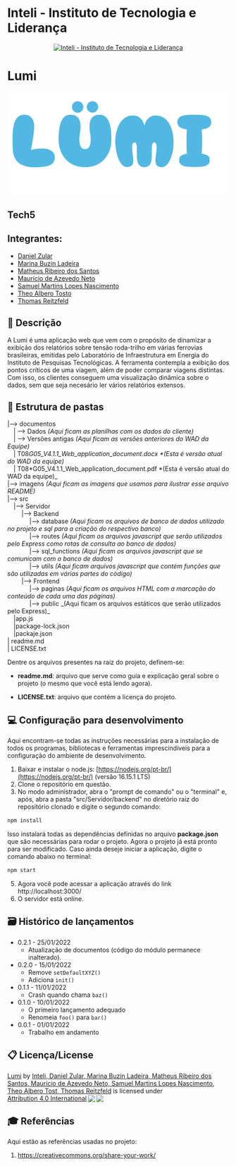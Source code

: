 # Inteli - Instituto de Tecnologia e Liderança

<p align="center">
<a href= "https://www.inteli.edu.br/"><img src="https://inteli.edu.br/wp-content/uploads/2021/08/20172028/marca_1-2.png" alt="Inteli - Instituto de Tecnologia e Liderança" border="0"></a>
</p>

# Lumi

<a href= "https://www.inteli.edu.br/"><img src="./imagens/lumi.png" border="0"></a>

## Tech5

## Integrantes:

- <a href="https://www.linkedin.com/in/danielzular/">Daniel Zular</a>
- <a href="https://www.linkedin.com/in/marina-ladeira-867159269/">Marina Buzin Ladeira</a>
- <a href="https://www.linkedin.com/in/omatheusrsantos/">Matheus Ribeiro dos Santos</a>
- <a href="https://www.linkedin.com/in/mauricio-azevedo-neto/">Maurício de Azevedo Neto</a>
- <a href="https://www.linkedin.com/in/samuel-martins-lopes-nascimento-7a805526a/">Samuel Martins Lopes Nascimento</a>
- <a href="#">Theo Albero Tosto</a>
- <a href="https://www.linkedin.com/in/thomasreitzfeld/">Thomas Reitzfeld</a>

## 📝 Descrição

A Lumi é uma aplicação web que vem com o propósito de dinamizar a exibição dos relatórios sobre tensão roda-trilho em várias ferrovias brasileiras, emitidas pelo Laboratório de Infraestrutura em Energia do Instituto de Pesquisas Tecnológicas. A ferramenta contempla a exibição dos pontos críticos de uma viagem, além de poder comparar viagens distintas. Com isso, os clientes conseguem uma visualização dinâmica sobre o dados, sem que seja necesário ler vários relatórios extensos.

## 📁 Estrutura de pastas

|--> documentos<br>
&emsp;| --> Dados _(Aqui ficam as planilhas com os dados do cliente)_ <br>
&emsp;| --> Versões antigas _(Aqui ficam as versões anteriores do WAD da Equipe)_ <br>
&emsp;| T08*G05_V4.1.1_Web_application_document.docx \*(Esta é versão atual do WAD da equipe)*<br>
&emsp;| T08*G05_V4.1.1_Web_application_document.pdf *(Esta é versão atual do WAD da equipe)_<br>
|--> imagens _(Aqui ficam as imagens que usamos para ilustrar esse arquivo README)_<br>
|--> src<br>
&emsp;|--> Servidor<br>
&emsp; &emsp;|--> Backend<br>
&emsp; &emsp; &emsp;|--> database _(Aqui ficam os arquivos de banco de dados utilizado no projeto e sql para a criação do respectivo banco)_<br>
&emsp; &emsp; &emsp;|--> routes _(Aqui ficam os arquivos javascript que serão utilizados pelo Express como rotas de consulta ao banco de dados)_<br>
&emsp; &emsp; &emsp;|--> sql_functions _(Aqui ficam os arquivos javascript que se comunicam com o banco de dados)_<br>
&emsp; &emsp; &emsp;|--> utils _(Aqui ficam arquivos javascript que contém funções que são utilizadas em várias partes do código)_<br>
&emsp; &emsp;|--> Frontend<br>
&emsp; &emsp; &emsp;|--> paginas _(Aqui ficam os arquivos HTML com a marcação do conteúdo de cada uma das páginas)_<br>
&emsp; &emsp; &emsp;|--> public _(Aqui ficam os arquivos estáticos que serão utilizados pelo Express)\_<br>
&emsp;|app.js<br>
&emsp;|package-lock.json<br>
&emsp;|packaje.json<br>
| readme.md<br>
| LICENSE.txt

Dentre os arquivos presentes na raiz do projeto, definem-se:

- <b>readme.md</b>: arquivo que serve como guia e explicação geral sobre o projeto (o mesmo que você está lendo agora).

- <b>LICENSE.txt</b>: arquivo que contém a licença do projeto.

## 💻 Configuração para desenvolvimento

Aqui encontram-se todas as instruções necessárias para a instalação de todos os programas, bibliotecas e ferramentas imprescindíveis para a configuração do ambiente de desenvolvimento.

1.  Baixar e instalar o node.js: [https://nodejs.org/pt-br/](https://nodejs.org/pt-br/) (versão 16.15.1 LTS)
2.  Clone o repositório em questão.
3.  No modo administrador, abra o "prompt de comando" ou o "terminal" e, após, abra a pasta "src/Servidor/backend" no diretório raiz do repositório clonado e digite o segundo comando:

```sh
npm install
```

Isso instalará todas as dependências definidas no arquivo <b>package.json</b> que são necessárias para rodar o projeto. Agora o projeto já está pronto para ser modificado. Caso ainda deseje iniciar a aplicação, digite o comando abaixo no terminal:

```sh
npm start
```

5. Agora você pode acessar a aplicação através do link http://localhost:3000/
6. O servidor está online.

## 🗃 Histórico de lançamentos

- 0.2.1 - 25/01/2022
  - Atualização de documentos (código do módulo permanece inalterado).
- 0.2.0 - 15/01/2022
  - Remove `setDefaultXYZ()`
  - Adiciona `init()`
- 0.1.1 - 11/01/2022
  - Crash quando chama `baz()`
- 0.1.0 - 10/01/2022
  - O primeiro lançamento adequado
  - Renomeia `foo()` para `bar()`
- 0.0.1 - 01/01/2022
  - Trabalho em andamento

## 📋 Licença/License

<p xmlns:cc="http://creativecommons.org/ns#" xmlns:dct="http://purl.org/dc/terms/"><a property="dct:title" rel="cc:attributionURL" href="https://github.com/2023M2T8-Inteli/Projeto5">Lumi</a> by <a rel="cc:attributionURL dct:creator" property="cc:attributionName" href="https://github.com/2023M2T8-Inteli/Projeto5">Inteli, Daniel Zular, Marina Buzin Ladeira, Matheus Ribeiro dos Santos, Maurício de Azevedo Neto, Samuel Martins Lopes Nascimento, Theo Albero Tost, Thomas Reitzfeld</a> is licensed under <a href="http://creativecommons.org/licenses/by/4.0/?ref=chooser-v1" target="_blank" rel="license noopener noreferrer" style="display:inline-block;">Attribution 4.0 International<img style="height:22px!important;margin-left:3px;vertical-align:text-bottom;" src="https://mirrors.creativecommons.org/presskit/icons/cc.svg?ref=chooser-v1"><img style="height:22px!important;margin-left:3px;vertical-align:text-bottom;" src="https://mirrors.creativecommons.org/presskit/icons/by.svg?ref=chooser-v1"></a></p>

## 🎓 Referências

Aqui estão as referências usadas no projeto:

1. <https://creativecommons.org/share-your-work/>
